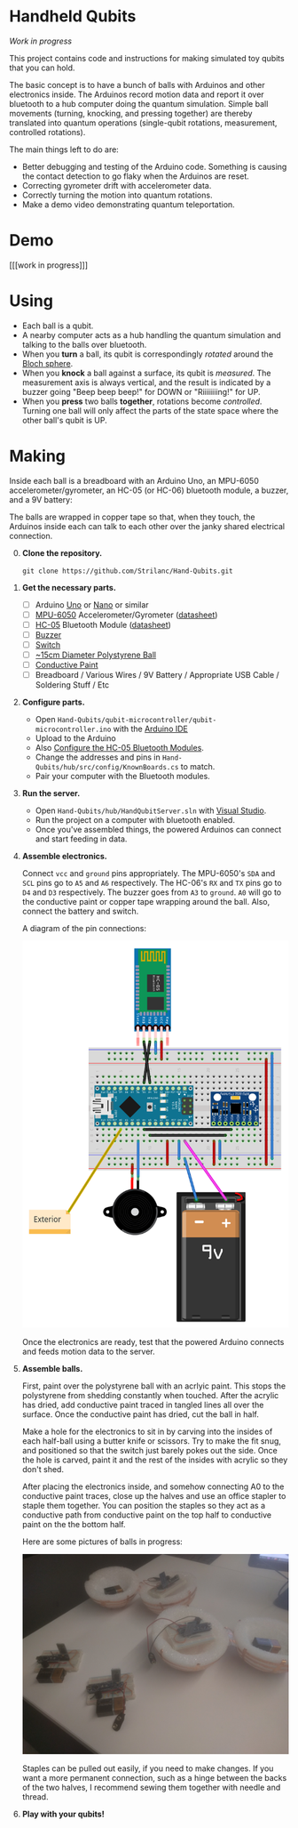 # Handheld Qubits

*Work in progress*

This project contains code and instructions for making simulated toy qubits that you can hold.

The basic concept is to have a bunch of balls with Arduinos and other electronics inside.
The Arduinos record motion data and report it over bluetooth to a hub computer doing the quantum simulation.
Simple ball movements (turning, knocking, and pressing together) are thereby translated into quantum operations (single-qubit rotations, measurement, controlled rotations).

The main things left to do are:

- Better debugging and testing of the Arduino code. Something is causing the contact detection to go flaky when the Arduinos are reset.
- Correcting gyrometer drift with accelerometer data.
- Correctly turning the motion into quantum rotations.
- Make a demo video demonstrating quantum teleportation.

# Demo

[[[work in progress]]]

# Using

- Each ball is a qubit.
- A nearby computer acts as a hub handling the quantum simulation and talking to the balls over bluetooth.
- When you **turn** a ball, its qubit is correspondingly *rotated* around the [Bloch sphere](https://en.wikipedia.org/wiki/Bloch_sphere).
- When you **knock** a ball against a surface, its qubit is *measured*. The measurement axis is always vertical, and the result is indicated by a buzzer going "Beep beep beep!" for DOWN or "Riiiiiiiing!" for UP.
- When you **press** two balls **together**, rotations become *controlled*. Turning one ball will only affect the parts of the state space where the other ball's qubit is UP.

# Making

Inside each ball is a breadboard with an Arduino Uno, an MPU-6050 accelerometer/gyrometer, an HC-05 (or HC-06) bluetooth module, a buzzer, and a 9V battery:

The balls are wrapped in copper tape so that, when they touch, the Arduinos inside each can talk to each other over the janky shared electrical connection.

0. **Clone the repository.**

    `git clone https://github.com/Strilanc/Hand-Qubits.git`

0. **Get the necessary parts.**

    - [ ] Arduino [Uno](https://www.arduino.cc/en/Main/ArduinoBoardUno) or [Nano](https://www.arduino.cc/en/Main/arduinoBoardNano) or similar
    - [ ] [MPU-6050](http://playground.arduino.cc/Main/MPU-6050) Accelerometer/Gyrometer ([datasheet](https://www.invensense.com/wp-content/uploads/2015/02/MPU-6000-Datasheet1.pdf))
    - [ ] [HC-05](https://www.amazon.com/CHENBO-Wireless-Bluetooth-Transceiver-Arduino/dp/B00Y0D112O) Bluetooth Module ([datasheet](https://www.olimex.com/Products/Components/RF/BLUETOOTH-SERIAL-HC-06/resources/hc06.pdf))
    - [ ] [Buzzer](https://www.amazon.com/gp/product/B00B0Q4KKO/)
    - [ ] [Switch](https://www.amazon.com/gp/product/B00ZWWZ5BA)
    - [ ] [~15cm Diameter Polystyrene Ball](https://www.amazon.com/Crafts-Brand-Smooth-Polystyrene-Styrofoam/dp/B00ETI28MC/)
    - [ ] [Conductive Paint](https://www.amazon.com/Bare-Conductive-Electric-Paint-10ml/dp/B01IO2JSCG)
    - [ ] Breadboard / Various Wires / 9V Battery / Appropriate USB Cable / Soldering Stuff / Etc

0. **Configure parts.**

    - Open `Hand-Qubits/qubit-microcontroller/qubit-microcontroller.ino` with the [Arduino IDE](https://www.arduino.cc/en/main/software)
	- Upload to the Arduino
    - Also [Configure the HC-05 Bluetooth Modules](https://arduino-info.wikispaces.com/BlueTooth-HC05-HC06-Modules-How-To).
    - Change the addresses and pins in `Hand-Qubits/hub/src/config/KnownBoards.cs` to match.
    - Pair your computer with the Bluetooth modules.

0. **Run the server.**

    - Open `Hand-Qubits/hub/HandQubitServer.sln` with [Visual Studio](https://www.visualstudio.com/vs/community/).
    - Run the project on a computer with bluetooth enabled.
    - Once you've assembled things, the powered Arduinos can connect and start feeding in data.

0. **Assemble electronics.**

    Connect `vcc` and `ground` pins appropriately.
    The MPU-6050's `SDA` and `SCL` pins go to `A5` and `A6` respectively.
    The HC-06's `RX` and `TX` pins go to `D4` and `D3` respectively.
    The buzzer goes from `A3` to `ground`.
    `A0` will go to the conductive paint or copper tape wrapping around the ball.
    Also, connect the battery and switch.

    A diagram of the pin connections:

    ![layout](/img/layout.png)
	
	Once the electronics are ready, test that the powered Arduino connects and feeds motion data to the server.

0. **Assemble balls.**

    First, paint over the polystyrene ball with an acrlyic paint.
    This stops the polystyrene from shedding constantly when touched.
    After the acrylic has dried, add conductive paint traced in tangled lines all over the surface.
    Once the conductive paint has dried, cut the ball in half.
    
    Make a hole for the electronics to sit in by carving into the insides of each half-ball using a butter knife or scissors.
    Try to make the fit snug, and positioned so that the switch just barely pokes out the side.
    Once the hole is carved, paint it and the rest of the insides with acrylic so they don't shed.
    
    After placing the electronics inside, and somehow connecting A0 to the conductive paint traces, close up the halves and use an office stapler to staple them together.
    You can position the staples so they act as a conductive path from conductive paint on the top half to conductive paint on the the bottom half.

    Here are some pictures of balls in progress:

    ![guts](/img/guts.jpg)

    Staples can be pulled out easily, if you need to make changes.
    If you want a more permanent connection, such as a hinge between the backs of the two halves, I recommend sewing them together with needle and thread.
	
0. **Play with your qubits!**
